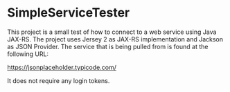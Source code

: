 # SimpleServiceTester

This project is a small test of how to connect to a web service using Java JAX-RS. The project uses Jersey 2 as JAX-RS
implementation and Jackson as JSON Provider. The service that is being pulled from is found at the following URL:

https://jsonplaceholder.typicode.com/

It does not require any login tokens.

